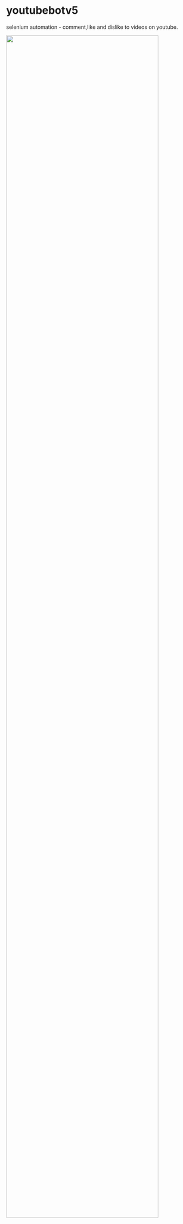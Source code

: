 # youtubebotv5  
selenium automation - comment,like and dislike to videos on youtube.  

<img src="https://user-images.githubusercontent.com/45147475/73741906-4e090a00-475c-11ea-8a2c-056d3ec13477.png" width="90%"></img> 
